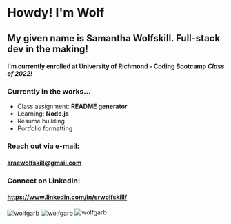 # Howdy! I'm Wolf
## My given name is Samantha Wolfskill. Full-stack dev in the making!
#### I'm currently enrolled at **University of Richmond - Coding Bootcamp** _Class of 2022!_

### Currently in the works...

- Class assignment: **README generator**
- Learning: **Node.js**
- Resume building
- Portfolio formatting

### Reach out via e-mail:
#### **sraewolfskill@gmail.com**
### Connect on LinkedIn:
#### https://www.linkedin.com/in/srwolfskill/

<img align="center" src="https://github-readme-stats.vercel.app/api?username=wolfgarb&show_icons=true&locale=en" alt="wolfgarb" />

<img align="center" src="https://github-readme-stats.vercel.app/api/top-langs?username=wolfgarb&show_icons=true&locale=en&layout=compact" alt="wolfgarb" />

<img src="https://komarev.com/ghpvc/?username=wolfgarb&label=Profile%20views&color=0e75b6&style=flat" alt="wolfgarb" />


